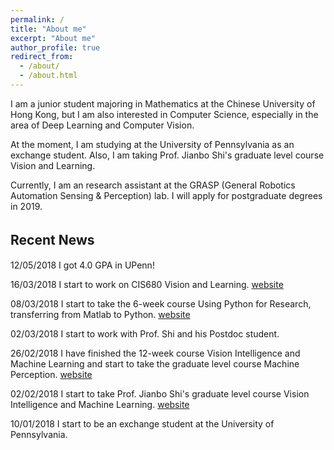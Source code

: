 ```yaml
---
permalink: /
title: "About me"
excerpt: "About me"
author_profile: true
redirect_from: 
  - /about/
  - /about.html
---
```


I am a junior student majoring in Mathematics at the Chinese University of Hong Kong, but I am also interested in Computer Science, especially in the area of Deep Learning and Computer Vision.

At the moment, I am studying at the University of Pennsylvania as an exchange student. Also, I am taking Prof. Jianbo Shi's graduate level course Vision and Learning.

Currently, I am an research assistant at the GRASP (General Robotics Automation Sensing & Perception) lab. I will apply for postgraduate degrees in 2019. 
 
 
 
 
## Recent News　
12/05/2018 I got 4.0 GPA in UPenn! 

16/03/2018 I start to work on CIS680 Vision and Learning. [website](https://fling.seas.upenn.edu/~cis680/wiki/index.php?title=CIS_680:_Vision_%26_Learning)

08/03/2018 I start to take the 6-week course Using Python for Research, transferring from Matlab to Python. [website](https://www.edx.org/course/using-python-research-harvardx-ph526x-0)

02/03/2018 I start to work with Prof. Shi and his Postdoc student.

26/02/2018 I have finished the 12-week course Vision Intelligence and Machine Learning and start to take the graduate level course Machine Perception.
           [website](https://www.coursera.org/learn/robotics-perception)

02/02/2018 I start to take Prof. Jianbo Shi's graduate level course Vision Intelligence and Machine Learning.
           [website](https://www.edx.org/course/robotics-vision-intelligence-machine-pennx-robo2x)
           
10/01/2018 I start to be an exchange student at the University of Pennsylvania.
